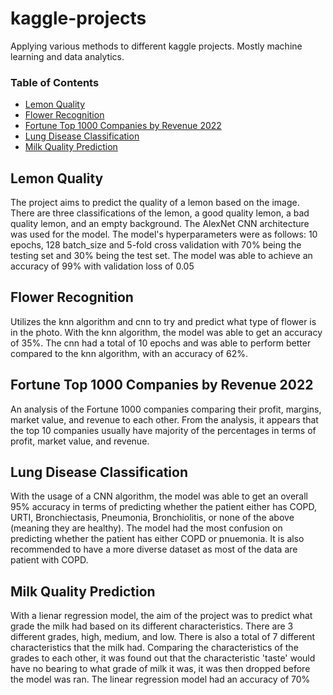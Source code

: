 # kaggle-projects
Applying various methods to different kaggle projects. Mostly machine learning and data analytics.


### Table of Contents
- [Lemon Quality](#lemon-quality)
- [Flower Recognition](#flower-recognition)
- [Fortune Top 1000 Companies by Revenue 2022](#fortune-top-1000-companies-by-revenue-2022)
- [Lung Disease Classification](#lung-disease-classification)
- [Milk Quality Prediction](#milk-quality-prediction)

## Lemon Quality

The project aims to predict the quality of a lemon based on the image. There are three classifications of the lemon, a good quality lemon, a bad quality lemon, and an empty background. The AlexNet CNN architecture was used for the model. The model's hyperparameters were as follows: 10 epochs, 128 batch_size and 5-fold cross validation with 70% being the testing set and 30% being the test set. The model was able to achieve an accuracy of 99% with validation loss of 0.05

## Flower Recognition

Utilizes the knn algorithm and cnn to try and predict what type of flower is in the photo. With the knn algorithm, the model was able to get an accuracy of 35%. The cnn had a total of 10 epochs and was able to perform better compared to the knn algorithm, with an accuracy of 62%.

## Fortune Top 1000 Companies by Revenue 2022

An analysis of the Fortune 1000 companies comparing their profit, margins, market value, and revenue to each other. From the analysis, it appears that the top 10 companies usually have majority of the percentages in terms of profit, market value, and revenue. 

## Lung Disease Classification

With the usage of a CNN algorithm, the model was able to get an overall 95% accuracy in terms of predicting whether the patient either has COPD, URTI, Bronchiectasis, Pneumonia, Bronchiolitis, or none of the above (meaning they are healthy). The model had the most confusion on predicting whether the patient has either COPD or pnuemonia. It is also recommended to have a more diverse dataset as most of the data are patient with COPD.

## Milk Quality Prediction

With a lienar regression model, the aim of the project was to predict what grade the milk had based on its different characteristics. There are 3 different grades, high, medium, and low. There is also a total of 7 different characteristics that the milk had. Comparing the characteristics of the grades to each other, it was found out that the characteristic 'taste' would have no bearing to what grade of milk it was, it was then dropped before the model was ran. The linear regression model had an accuracy of 70%
